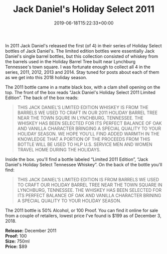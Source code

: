﻿---
layout: post
title: Jack Daniel's Holiday Select 2011
date: '2019-06-18T15:22:33+00:00'
permalink: HolidaySelect2011
image:
  feature: 7/HolidaySelect2011-1.jpg
description: A collector's guide to the Jack Daniel's Holiday Select Release from 2011
gallery:
  HolidaySelect2011:
  - image_path: 7/HolidaySelect2011-1.jpg
    image-caption: Jack Daniel's Holiday Select Release from 2011
    image-copyright: © CollectorOfJack.com
  - image_path: 7/HolidaySelect2011-2.jpg
    image-caption: Jack Daniel's Holiday Select Release from 2011
    image-copyright: © CollectorOfJack.com
  - image_path: 7/HolidaySelect2011-3.jpg
    image-caption: Jack Daniel's Holiday Select Release from 2011
    image-copyright: © CollectorOfJack.com
  - image_path: 7/HolidaySelect2011-4.jpg
    image-caption: Jack Daniel's Holiday Select Release from 2011
    image-copyright: © CollectorOfJack.com
  - image_path: 7/HolidaySelect2011-5.jpg
    image-caption: Jack Daniel's Holiday Select Release from 2011
    image-copyright: © CollectorOfJack.com
  - image_path: 7/HolidaySelect2011-6.jpg
    image-caption: Jack Daniel's Holiday Select Release from 2011
    image-copyright: © CollectorOfJack.com
  - image_path: 7/HolidaySelect2011-7.jpg
    image-caption: Jack Daniel's Holiday Select Release from 2011
    image-copyright: © CollectorOfJack.com
  - image_path: 7/HolidaySelect2011-8.jpg
    image-caption: Jack Daniel's Holiday Select Release from 2011
    image-copyright: © CollectorOfJack.com
  - image_path: 7/HolidaySelect2011-9.jpg
    image-caption: Jack Daniel's Holiday Select Release from 2011
    image-copyright: © CollectorOfJack.com
---
In 2011 Jack Daniel's released the first (of 4) in their series of Holiday Select bottles of Jack Daniel's. The limited edition bottles were essentially Jack Daniel's single barrel bottles, but this collection consisted of whiskey from the barrels used in the Holiday Barrel Tree built near Lynchburg Tennessee's town square. I was fortunate enough to collect all 4 in the series, 2011, 2012, 2013 and 2014. Stay tuned for posts about each of them as we get into this 2018 holiday season.

The 2011 bottle came in a matte black box, with a clam shell opening on the top. The front of the box reads “Jack Daniel's Holiday Select 2011 Limited Edition”. The back of the box reads:

> THIS JACK DANIEL'S LIMITED EDITION WHISKEY IS FROM THE BARRELS WE USED TO CRAFT IN OUR 2011 HOLIDAY BARREL TREE NEAR THE TOWN SQURE IN LYNCHBURG, TENNESSEE. THE WHISKEY HAS BEEN SELECTED FOR ITS PERFECT BALANCE OF OAK AND VANILLA CHARACTER BRINGING A SPECIAL QUALITY TO YOUR HOLIDAY SEASON. WE HOPE YOU'LL FIND ADDED WARMTH IN THE KNOWLEDGE THAT A PORTION OF THE PROCEEDS FROM THIS BOTTLE WILL BE USED TO HLP U.S. SERVICE MEN AND WOMEN TRAVEL HOME DURING THE HOLIDAYS.

Inside the box. you'll find a bottle labeled “Limited 2011 Edition”, “Jack Daniel's Holiday Select Tennessee Whiskey”. On the back of the bottle you'll find:
> THIS JACK DANIEL'S LIMITED EDITION IS FROM BARRELS WE USED TO CRAFT OUR HOLIDAY BARREL TREE NEAR THE TOWN SQUARE IN LYNCHBURG, TENNESSEE. THE WHISKEY HAS BEEN SELECTED FOR ITS PERFECT BALANCE OF OAK AND VANILLA CHARACTER BRINING A SPECIAL QUALITY TO YOUR HOLIDAY SEASON.

The 2011 bottle is 50% Alcohol, or 100 Proof. You can find it online for sale from a couple of retailers, lowest price I've found is $199 as of December 3, 2018.


**Release:** December 2011  
**Proof:** 100  
**Size:** 750ml  
**Price:** $89  
